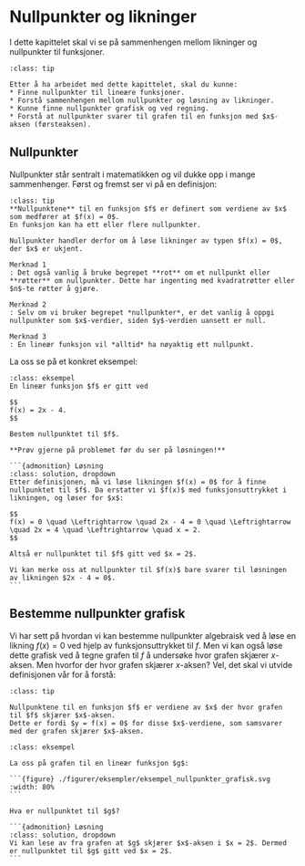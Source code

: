 # Nullpunkter og likninger

I dette kapittelet skal vi se på sammenhengen mellom likninger og nullpunkter til funksjoner. 


```{admonition} Læringsmål: nullpunkter og likninger
:class: tip

Etter å ha arbeidet med dette kapittelet, skal du kunne:
* Finne nullpunkter til lineære funksjoner.
* Forstå sammenhengen mellom nullpunkter og løsning av likninger.
* Kunne finne nullpunkter grafisk og ved regning.
* Forstå at nullpunkter svarer til grafen til en funksjon med $x$-aksen (førsteaksen). 
```

## Nullpunkter
Nullpunkter står sentralt i matematikken og vil dukke opp i mange sammenhenger. Først og fremst ser vi på en definisjon:

```{admonition} Definisjon: nullpunkter
:class: tip
**Nullpunktene** til en funksjon $f$ er definert som verdiene av $x$ som medfører at $f(x) = 0$. 
En funksjon kan ha ett eller flere nullpunkter. 

Nullpunkter handler derfor om å løse likninger av typen $f(x) = 0$, der $x$ er ukjent. 

Merknad 1
: Det også vanlig å bruke begrepet **rot** om et nullpunkt eller **røtter** om nullpunkter. Dette har ingenting med kvadratrøtter eller $n$-te røtter å gjøre.

Merknad 2
: Selv om vi bruker begrepet *nullpunkter*, er det vanlig å oppgi nullpunkter som $x$-verdier, siden $y$-verdien uansett er null.

Merknad 3
: En lineær funksjon vil *alltid* ha nøyaktig ett nullpunkt.
```

La oss se på et konkret eksempel:

````{admonition} Eksempel 1: Nullpunkter
:class: eksempel
En lineær funksjon $f$ er gitt ved 

$$
f(x) = 2x - 4.
$$

Bestem nullpunktet til $f$. 

**Prøv gjerne på problemet før du ser på løsningen!**

```{admonition} Løsning
:class: solution, dropdown
Etter definisjonen, må vi løse likningen $f(x) = 0$ for å finne nullpunktet til $f$. Da erstatter vi $f(x)$ med funksjonsuttrykket i likningen, og løser for $x$:

$$
f(x) = 0 \quad \Leftrightarrow \quad 2x - 4 = 0 \quad \Leftrightarrow \quad 2x = 4 \quad \Leftrightarrow \quad x = 2.
$$

Altså er nullpunktet til $f$ gitt ved $x = 2$. 

Vi kan merke oss at nullpunkter til $f(x)$ bare svarer til løsningen av likningen $2x - 4 = 0$.
```
````

## Bestemme nullpunkter grafisk
Vi har sett på hvordan vi kan bestemme nullpunkter algebraisk ved å løse en likning $f(x) = 0$ ved hjelp av funksjonsuttrykket til $f$. Men vi kan også løse dette grafisk ved å tegne grafen til $f$ å undersøke hvor grafen skjærer $x$-aksen. 
Men hvorfor der hvor grafen skjærer $x$-aksen? Vel, det skal vi utvide definisjonen vår for å forstå:

```{admonition} Definisjon: nullpunkter og grafen til en funksjon
:class: tip

Nullpunktene til en funksjon $f$ er verdiene av $x$ der hvor grafen til $f$ skjærer $x$-aksen.
Dette er fordi $y = f(x) = 0$ for disse $x$-verdiene, som samsvarer med der grafen skjærer $x$-aksen.
```


````{admonition} Eksempel 2: Bestemme nullpunkter grafisk
:class: eksempel

La oss på grafen til en lineær funksjon $g$:

```{figure} ./figurer/eksempler/eksempel_nullpunkter_grafisk.svg
:width: 80%
```

Hva er nullpunktet til $g$?

```{admonition} Løsning
:class: solution, dropdown
Vi kan lese av fra grafen at $g$ skjærer $x$-aksen i $x = 2$. Dermed er nullpunktet til $g$ gitt ved $x = 2$.
```
````


